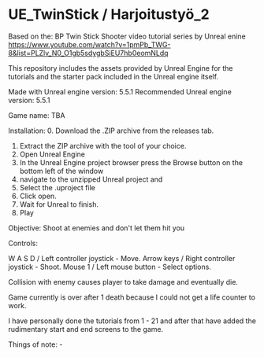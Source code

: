 # UE_TwinStick / Harjoitustyö_2

Based on the: BP Twin Stick Shooter video tutorial series by Unreal enine
https://www.youtube.com/watch?v=1pmPb_TWG-8&list=PLZlv_N0_O1gb5sdygbSiEU7hb0eomNLdq

This repository includes the assets provided by Unreal Engine for the tutorials and the starter pack included in the Unreal engine itself.

Made with Unreal engine version: 5.5.1
Recommended Unreal engine version: 5.5.1

Game name: TBA

Installation: 
0. Download the .ZIP archive from the releases tab.
1. Extract the ZIP archive with the tool of your choice.
2. Open Unreal Engine
3. In the Unreal Engine project browser press the Browse button on the bottom left of the window
4. navigate to the unzipped Unreal project and
5. Select the .uproject file
6. Click open.
7. Wait for Unreal to finish.
8. Play


Objective: Shoot at enemies and don't let them hit you

Controls:

W A S D / Left controller joystick - Move.
Arrow keys / Right controller joystick - Shoot.
Mouse 1 / Left mouse button - Select options.

Collision with enemy causes player to take damage and eventually die.

Game currently is over after 1 death because I could not get a life counter to work.

I have personally done the tutorials from 1 - 21 and after that have added the rudimentary start and end screens to the game.

Things of note: -
